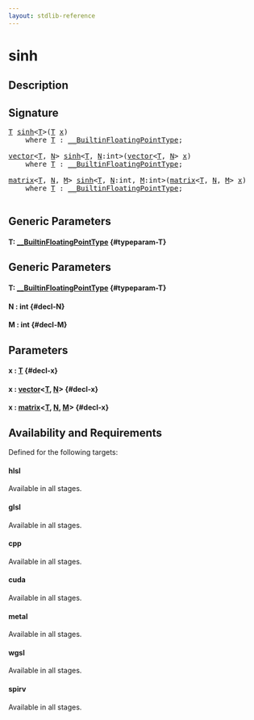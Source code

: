 ```yaml
---
layout: stdlib-reference
---
```


# sinh

## Description





## Signature 

<pre>
<a href="/stdlib-reference/global-decls/sinh#typeparam-T" class="code_type">T</a> <a href="/stdlib-reference/global-decls/sinh">sinh</a>&lt;<a href="/stdlib-reference/global-decls/sinh#typeparam-T" class="code_type">T</a>&gt;(<a href="/stdlib-reference/global-decls/sinh#typeparam-T" class="code_type">T</a> <a href="/stdlib-reference/global-decls/sinh#decl-x" class="code_param">x</a>)
    <span class='code_keyword'>where</span> <a href="/stdlib-reference/global-decls/sinh#typeparam-T" class="code_type">T</a> : <a href="/stdlib-reference/interfaces/BuiltinFloatingPointType/index" class="code_type">__BuiltinFloatingPointType</a>;

<a href="/stdlib-reference/types/vector/index" class="code_type">vector</a>&lt;<a href="/stdlib-reference/global-decls/sinh#typeparam-T" class="code_type">T</a>, <a href="/stdlib-reference/global-decls/sinh#decl-N" class="code_var">N</a>&gt; <a href="/stdlib-reference/global-decls/sinh">sinh</a>&lt;<a href="/stdlib-reference/global-decls/sinh#typeparam-T" class="code_type">T</a>, <a href="/stdlib-reference/global-decls/sinh#decl-N" class="code_var">N</a>:<span class="code_keyword">int</span>&gt;(<a href="/stdlib-reference/types/vector/index" class="code_type">vector</a>&lt;<a href="/stdlib-reference/global-decls/sinh#typeparam-T" class="code_type">T</a>, <a href="/stdlib-reference/global-decls/sinh#decl-N" class="code_var">N</a>&gt; <a href="/stdlib-reference/global-decls/sinh#decl-x" class="code_param">x</a>)
    <span class='code_keyword'>where</span> <a href="/stdlib-reference/global-decls/sinh#typeparam-T" class="code_type">T</a> : <a href="/stdlib-reference/interfaces/BuiltinFloatingPointType/index" class="code_type">__BuiltinFloatingPointType</a>;

<a href="/stdlib-reference/types/matrix/index" class="code_type">matrix</a>&lt;<a href="/stdlib-reference/global-decls/sinh#typeparam-T" class="code_type">T</a>, <a href="/stdlib-reference/global-decls/sinh#decl-N" class="code_var">N</a>, <a href="/stdlib-reference/global-decls/sinh#decl-M" class="code_var">M</a>&gt; <a href="/stdlib-reference/global-decls/sinh">sinh</a>&lt;<a href="/stdlib-reference/global-decls/sinh#typeparam-T" class="code_type">T</a>, <a href="/stdlib-reference/global-decls/sinh#decl-N" class="code_var">N</a>:<span class="code_keyword">int</span>, <a href="/stdlib-reference/global-decls/sinh#decl-M" class="code_var">M</a>:<span class="code_keyword">int</span>&gt;(<a href="/stdlib-reference/types/matrix/index" class="code_type">matrix</a>&lt;<a href="/stdlib-reference/global-decls/sinh#typeparam-T" class="code_type">T</a>, <a href="/stdlib-reference/global-decls/sinh#decl-N" class="code_var">N</a>, <a href="/stdlib-reference/global-decls/sinh#decl-M" class="code_var">M</a>&gt; <a href="/stdlib-reference/global-decls/sinh#decl-x" class="code_param">x</a>)
    <span class='code_keyword'>where</span> <a href="/stdlib-reference/global-decls/sinh#typeparam-T" class="code_type">T</a> : <a href="/stdlib-reference/interfaces/BuiltinFloatingPointType/index" class="code_type">__BuiltinFloatingPointType</a>;

</pre>

## Generic Parameters

#### T: [\_\_BuiltinFloatingPointType](/stdlib-reference/interfaces/BuiltinFloatingPointType/index) {#typeparam-T}

## Generic Parameters

#### T: [\_\_BuiltinFloatingPointType](/stdlib-reference/interfaces/BuiltinFloatingPointType/index) {#typeparam-T}
#### N  : int {#decl-N}
#### M  : int {#decl-M}

## Parameters

#### x  : [T](/stdlib-reference/global-decls/sinh#typeparam-T) {#decl-x}
#### x  : [vector](/stdlib-reference/types/vector/index)\<[T](/stdlib-reference/types/vector/index#typeparam-T), [N](/stdlib-reference/types/vector/index#decl-N)\> {#decl-x}
#### x  : [matrix](/stdlib-reference/types/matrix/index)\<[T](/stdlib-reference/types/matrix/T), [N](/stdlib-reference/types/matrix/index#decl-N), [M](/stdlib-reference/types/matrix/index#decl-M)\> {#decl-x}

## Availability and Requirements

Defined for the following targets:

#### hlsl
Available in all stages.

#### glsl
Available in all stages.

#### cpp
Available in all stages.

#### cuda
Available in all stages.

#### metal
Available in all stages.

#### wgsl
Available in all stages.

#### spirv
Available in all stages.



